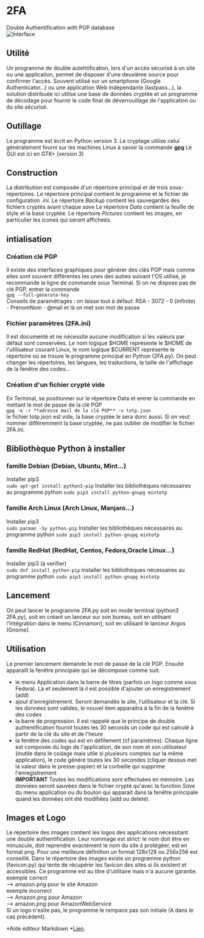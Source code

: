 # 2FA
Double Authentification with PGP database  
![Interface](http://pix.toile-libre.org/upload/original/1608540219.png)

## Utilité
Un programme de double autehtification, lors d'un accès sécurisé à un site ou une application, permet de disposer d'une deuxième source pour confirmer l'accès. Souvent utilisé sur un smartphone (Google Authenticator...)  ou une application Web indépendante (lastpass...), la solution distribuée ici utilise une base de données cryptée et un programme de décodage pour fournir le code final de déverrouillage de l'application ou du site sécurisé.

## Outillage
Le programme est écrit en Python version 3.
Le cryptage utilise celui généralement fourni sur les machines Linux à savoir la commande **gpg**
Le GUI est ici en GTK+ (version 3)

## Construction
La distribution est composée d'un répertoire principal et de trois sous-répertoires.
Le répertoire principal contient le programme et le fichier de configuration *.ini*.
Le répertoire *Backup* contient les sauvegardes des fichiers cryptés avant chaque *save*
Le répertoire *Data* contient la feuille de style et la base cryptée.
Le répertoire *Pictures* contient les images, en particulier les icones qui seront afficheés.

## intialisation
### Création clé PGP
Il existe des interfaces graphiques pour générer des clés PGP mais comme elles sont souvent différentes les unes des autres suivant l'OS utilisé, je recommande la ligne de commande sous Terminal.
Si on ne dispose pas de clé PGP, entrer la commande  
`gpg --full-generate-key`  
Conseils de paramétrages : on laisse tout à défaut: RSA - 3072 - 0 (infinite) - PrénomNom - @mail et là on met son mot de passe
### Fichier paramètres (2FA.ini)
Il est documenté et ne nécessite aucune modification si les valeurs par défaut sont conservées. Le nom logique $HOME représente le $HOME de l'utilisateur courant Linux, le nom logique $CURRENT représente le répertoire où se trouve le programme principal en Python (2FA.py). On peut changer les répertoires, les langues, les traductions, la taille de l'affichage de la fenêtre des codes...
### Création d'un fichier crypté vide
En Terminal, se positionner sur le répertoire Data et entrer la commande en mettant le mot de passe de la clé PGP  
`gpg -e -r **adresse mail de la clé PGP** -v totp.json`  
le fichier totp.json est vide, la base cryptée le sera donc aussi. Si on veut nommer différemment la base cryptée, ne pas oublier de modifier le fichier 2FA.ini.

## Bibliothèque Python à installer
### famille Debian (Debian, Ubuntu, Mint...)
Installer pip3  
`sudo apt-get install python3-pip`
Installer les bibliothèques nécessaires au programme python
`sudo pip3 install python-gnupg mintotp`
### famille Arch Linux (Arch Linux, Manjaro...)
Installer pip3  
`sudo pacman -Sy python-pip`
Installer les bibliothèques nécessaires au programme python
`sudo pip3 install python-gnupg mintotp`
### famille RedHat (RedHat, Centos, Fedora,Oracle Linux...)
Installer pip3 (à verifier)  
`sudo dnf install python-pip`
Installer les bibliothèques nécessaires au programme python
`sudo pip3 install python-gnupg mintotp`


## Lancement
On peut lancer le programme 2FA.py soit en mode terminal (python3 2FA.py), soit en créant un lanceur sur son bureau, soit en utilisant l'intégration dans le menu (Cinnamon), soit en utilisant le lanceur Argos (Gnome).

## Utilisation
Le premier lancement demande le mot de passe de la clé PGP.
Ensuite apparaiît la fenêtre principale qui se décompose comme suit:
- le menu Application dans la barre de titres (parfois un logo comme sous Fedora). Là et seulement là il est possible d'ajouter un enregistrement (add)
- ajout d'enregistrement. Seront demandés le site, l'utilisateur et la clé. Si les données sont valides, le nouvel item apparaitra à la fin de la fenêtre des codes
- la barre de progression. Il est rappelé que le principe de double authentification fournit toutes les 30 seconds un code qui est calculé à partir de la clé du site et de l'heure
- la fenêtre des codes qui est en défilement (cf paramètres). Chaque ligne est composée du logo de l'application, de son nom et son utilisateur (inutile dans le codage mais utile si plusieurs comptes sur la même application), le code généré toutes les 30 secondes (cliquer dessus met la valeur dans le presse-papier) et la corbeille qui supprime l'enregistrement  
**IMPORTANT** Toutes les modifications sont effectuées en mémoire. Les données seront sauvées dans le fichier crypté qu'avec la fonction *Save* du menu application ou du bouton qui apparait dans la fenêtre principale quand les données ont été modifiées (add ou delete).

## Images et Logo
Le répertoire des images contient les logos des applications nécessitant une double authentification.
Leur nommage est strict: le nom doit être en minuscule, doit reprendre exactement le nom du site à protégéer, est en format png. Pour une meilleure définition un format 128x128 ou 256x256 est conseillé. Dans le répertoire des images existe un programme python (favicon.py) qui tente de récupérer les favicon des sites si ils existent et accessibles. Ce programme est au titre d'utilitaire mais n'a aucune garantie.
exemple correct  
  --> amazon.png pour le site Amazon  
exemple incorrect  
  --> Amazon.png pour Amazon  
  --> amazon.png pour AmazonWebService  
Si un  logo n'esite pas, le programme le rempace pas son initiale (A dans le cas précédent).

*Aide éditeur Markdown  *[Lien](https://www.ionos.fr/digitalguide/sites-internet/developpement-web/markdown/).
